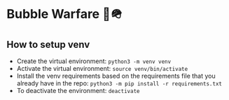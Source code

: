 # Bubble Warfare 🫧🪖

## How to setup venv

* Create the virtual environment: `python3 -m venv venv`
* Activate the virtual environment: `source venv/bin/activate`
* Install the venv requirements based on the requirements file that you already have in the repo: `python3 -m pip install -r requirements.txt`
* To deactivate the environment: `deactivate`